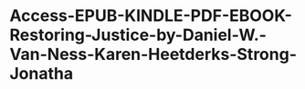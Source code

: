 # Access-EPUB-KINDLE-PDF-EBOOK-Restoring-Justice-by-Daniel-W.-Van-Ness-Karen-Heetderks-Strong-Jonatha
